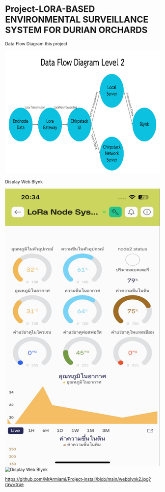 # Project-LORA-BASED ENVIRONMENTAL SURVEILLANCE SYSTEM FOR DURIAN ORCHARDS

Data Flow Diagram this project

<img src="https://github.com/MrArmiami/Project-install/blob/main/dataflowdiagram.jpg?raw=true" alt="Display Web Blynk" width="1200" height="400">



Display Web Blynk


<img src="https://github.com/MrArmiami/Project-install/blob/main/webblynk.jpg?raw=true" alt="Display Web Blynk" width="600" height="900">
<img src="[https://github.com/MrArmiami/Project-install/blob/main/webblynk.jpg?raw=true](https://github.com/MrArmiami/Project-install/blob/main/webblynk2.jpg?raw=true)" alt="Display Web Blynk" width="600" height="900">

https://github.com/MrArmiami/Project-install/blob/main/webblynk2.jpg?raw=true
